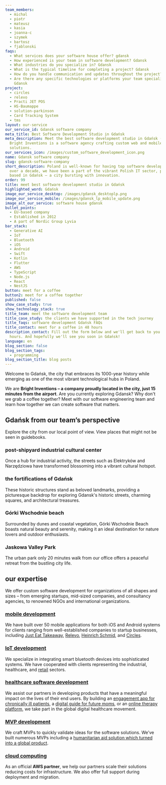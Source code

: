 ```yaml
---
team_members:
  - michal
  - piotr
  - mateusz
  - kasia
  - joanna-c
  - szymek
  - bartosz
  - fjablonski
faqs:
  - What services does your software house offer? gdansk
  - How experienced is your team in software development? Gdansk
  - What industries do you specialize in? Gdansk
  - What is the typical timeline for completing a project? Gdansk
  - How do you handle communication and updates throughout the project? Gdansk
  - Are there any specific technologies or platforms your team specializes in?
    Gdansk
project:
  - circles
  - relevo
  - Practi JET POS
  - HS-Baumappe
  - solution-parkinson
  - Card Tracking System
  - tms
layout: our-service
our_service_id: Gdansk software company
meta_title: Best Software Development Studio in Gdańsk
meta_description: Meet the best software development studio in Gdańsk (Poland).
  Bright Inventions is a software agency crafting custom web and mobile
  solutions.
our_services_icon: /images/custom_software_development_icon.png
name: Gdansk software company
slug: gdansk-software-company
short_description: Poland is well-known for having top software developers. For
  over a decade, we have been a part of the vibrant Polish IT sector, proudly
  based in Gdańsk — a city bursting with innovation.
order: 99
title: meet best software development studio in Gdańsk
highlighted_word: Gdańsk
image_our_service_desktop: /images/gdansk_desktoplp.png
image_our_service_mobile: /images/gdansk_lp_mobile_update.png
image_alt_our_service: software house gdansk
bullet_points:
  - EU-based company
  - Established in 2012
  - A part of Nordic Group Lyvia
bar_stack:
  - Generative AI
  - IoT
  - Bluetooth
  - iOS
  - Android
  - Swift
  - Kotlin
  - Flutter
  - AWS
  - TypeScript
  - Node.js
  - React
  - NestJS
button: meet for a coffee
button2: meet for a coffee together
published: false
show_case_study: true
show_technology_stack: true
title_team: meet the software development team
title_case_study: the clients we have supported in the tech journey
title_faqs: software development Gdańsk FAQs
title_contact: meet for a coffee in 48 hours
description_contact: Fill out the form below and we'll get back to you in 48
  hours. And hopefully we'll see you soon in Gdańsk!
language: en
blog_section: false
blog_section_tags:
  - programming
blog_section_title: blog posts
---
```

Welcome to Gdańsk, the city that embraces its 1000-year history while emerging as one of the most vibrant technological hubs in Poland. 

We are **Bright Inventions – a company proudly located in the city, just 15 minutes from the airport**. Are you currently exploring Gdansk? Why don't we grab a coffee together? Meet with our software engineering team and learn how together we can create software that matters.

## Gdańsk from our team’s perspective

Explore the city from our local point of view. View places that might not be seen in guidebooks.

### post-shipyard industrial cultural center

Once a hub for industrial activity, the streets such as Elektryków and Narzędziowa have transformed blossoming into a vibrant cultural hotspot.

### the fortifications of Gdańsk

These historic structures stand as beloved landmarks, providing a picturesque backdrop for exploring Gdansk's historic streets, charming squares, and architectural treasures.

### Górki Wschodnie beach

Surrounded by dunes and coastal vegetation, Górki Wschodnie Beach boasts natural beauty and serenity, making it an ideal destination for nature lovers and outdoor enthusiasts.

### Jaskowa Valley Park

The urban park only 20 minutes walk from our office offers a peaceful retreat from the bustling city life.

## our expertise

We offer custom software development for organizations of all shapes and sizes – from emerging startups, mid-sized companies, and consultancy agencies, to renowned NGOs and international organizations.

### [mobile development](/our-areas/mobile-app-development/)

We have built over 50 mobile applications for both iOS and Android systems for clients ranging from well-established companies to startup businesses, including [Just Eat Takeaway](/projects/system-for-restaurants/), [Relevo](/projects/eco-friendly-app/), [Heinrich Schmid](/projects/document-management-apps-construction/), and [Circles](/projects/online-group-support/).

### [IoT development](/our-areas/iot-development/)

We specialize in integrating smart bluetooth devices into sophisticated systems. We have cooperated with clients representing the industrial, healthcare, and [retail](/projects/system-for-restaurants/) sectors.

### [healthcare software development](/our-areas/healthcare-software-development/)

We assist our partners in developing products that have a meaningful impact on the lives of their end users. By building an [engagement app for chronically ill patients](/projects/solution-for-parkinsons-patients/), a [digital guide for future moms](/projects/pregnancy-app/), or an [online therapy platform](/projects/online-group-support/), we take part in the global digital healthcare movement.

### [MVP development](/our-areas/mvp-development/)

We craft MVPs to quickly validate ideas for the software solutions. We’ve built numerous MVPs including a [humanitarian aid solution which turned into a global product](/projects/card-tracking-system/).

### [cloud computing](/our-areas/cloud-services/)

As an official **AWS partner**, we help our partners scale their solutions reducing costs for infrastructure. We also offer full support during deployment and migration.